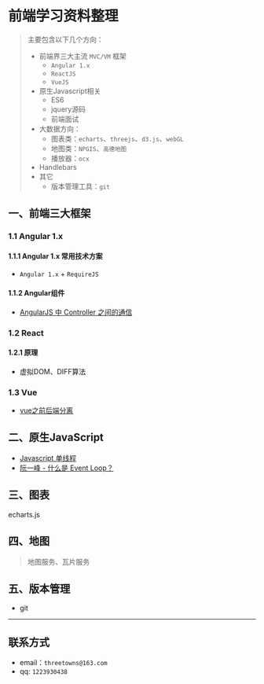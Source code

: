 # 前端学习资料整理

> 主要包含以下几个方向：
>
> * 前端界三大主流 `MVC/VM` 框架
>   * `Angular 1.x`
>   * `ReactJS`
>   *  `VueJS`
> * 原生Javascript相关
>   * ES6
>   * jquery源码
>   * 前端面试
> * 大数据方向：
>   * 图表类：`echarts`、`threejs`、`d3.js`、`webGL`
>   * 地图类：`NPGIS`、`高德地图`
>   * 播放器：`ocx`
> * Handlebars
> * 其它
>   * 版本管理工具：`git`



## 一、前端三大框架

### 1.1 Angular 1.x

#### 1.1.1 Angular 1.x 常用技术方案

* `Angular 1.x` + `RequireJS`



#### 1.1.2 Angular组件

* [AngularJS 中 Controller 之间的通信](https://github.com/huangtengfei/blog/issues/8)



### 1.2 React

#### 1.2.1 原理

* 虚拟DOM、DIFF算法

### 1.3 Vue

* [vue之前后端分离]()



## 二、原生JavaScript

* [Javascript 单线程](https://github.com/elevensky/myblog/issues/15)
* [阮一峰 - 什么是 Event Loop？](http://www.ruanyifeng.com/blog/2013/10/event_loop.html)



## 三、图表

echarts.js



## 四、地图

> 地图服务、瓦片服务



## 五、版本管理

* git





***



## 联系方式

* email：`threetowns@163.com`
* qq: `1223930438`
